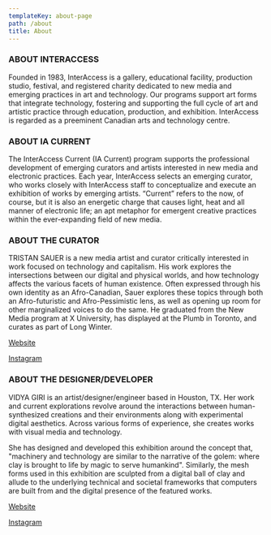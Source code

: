```yaml
---
templateKey: about-page
path: /about
title: About
---
```

### ABOUT INTERACCESS

Founded in 1983, InterAccess is a gallery, educational facility, production studio, festival, and registered charity dedicated to new media and emerging practices in art and technology. Our programs support art forms that integrate technology, fostering and supporting the full cycle of art and artistic practice through education, production, and exhibition. InterAccess is regarded as a preeminent Canadian arts and technology centre.

### ABOUT IA CURRENT

The InterAccess Current (IA Current) program supports the professional development of emerging curators and artists interested in new media and electronic practices. Each year, InterAccess selects an emerging curator, who works closely with InterAccess staff to conceptualize and execute an exhibition of works by emerging artists. “Current” refers to the now, of course, but it is also an energetic charge that causes light, heat and all manner of electronic life; an apt metaphor for emergent creative practices within the ever-expanding field of new media.

### ABOUT THE CURATOR

TRISTAN SAUER is a new media artist and curator critically interested in work focused on technology and capitalism. His work explores the intersections between our digital and physical worlds, and how technology affects the various facets of human existence. Often expressed through his own identity as an Afro-Canadian, Sauer explores these topics through both an Afro-futuristic and Afro-Pessimistic lens, as well as opening up room for other marginalized voices to do the same. He graduated from the New Media program at X University, has displayed at the Plumb in Toronto, and curates as part of Long Winter.

[Website](https://www.tristansauer.com/)

[Instagram](https://www.instagram.com/sauer.tristan/)

### ABOUT THE DESIGNER/DEVELOPER

VIDYA GIRI is an artist/designer/engineer based in Houston, TX. Her work and current explorations revolve around the interactions between human-synthesized creations and their environments along with experimental digital aesthetics. Across various forms of experience, she creates works with visual media and technology. 

She has designed and developed this exhibition around the concept that, "machinery and technology are similar to the narrative of the golem: where clay is brought to life by magic to serve humankind". Similarly, the mesh forms used in this exhibition are sculpted from a digital ball of clay and allude to the underlying technical and societal frameworks that computers are built from and the digital presence of the featured works.

[Website](https://www.vidyagiri.com/)

[Instagram](https://www.instagram.com/vidgiri/)